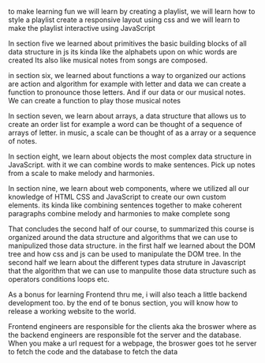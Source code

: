 to make learning fun we will learn by creating a playlist, 
we will learn how to style a playlist create a responsive layout using css and we will learn to make the playlist interactive using JavaScript

In section five we learned about primitives the basic building blocks of all data structure in js 
its kinda like the alphabets upon on whic words are created
Its also like musical notes  from songs are composed.

in section six, we learned about functions a way to organized our actions are action and algorithm for example with letter and data 
we can create a function to pronounce those letters. And if our data or our musical notes. We can create a function to play those musical notes


In section seven, we learn about arrays, a data structure that allows us to create an order list for example a word can be thought of a sequence of arrays of letter. 
in music, a scale can be thought of as a array or a sequence of notes.

In section eight, we learn about objects the most complex data structure in JavaScript. with it we can combine words to make sentences. 
Pick up notes from a scale to make melody and harmonies.

In section nine, we learn about web components, where we utilized all our knowledge of HTML CSS and JavaScript to create our own custom elements.
its kinda like combining sentences together to make coherent paragraphs combine melody and harmonies to make complete song

That concludes the second half of our course, to summarized this course is organized around the data structure and algorithms that 
we can use to manipulized those data structure. in the first half we learned about the DOM tree and how css and js can be used to manipulate the DOM tree.
In the second half we learn about the different types data struture in Javascript that the algorithm that we can use to manpulite those data structure such as 
operators conditions loops etc.


As a bonus for learning Frontend thru me, i will also teach a little backend development too.
by the end of te bonus section, you will know how to release a working website to the world.

Frontend engineers are responsible for the clients aka the broswer where as the backend engineers are responsible fot the server and the database.
When you make a url request for a webpage, the broswer goes tot he server to fetch the code and the database to fetch the data





